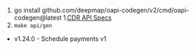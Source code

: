 1. go install github.com/deepmap/oapi-codegen/v2/cmd/oapi-codegen@latest 
1.[CDR API Specs](https://github.com/ConsumerDataStandardsAustralia/standards/blob/master/swagger-gen/api)
1. `make api/gen`


- v1.24.0 - Schedule payments v1
